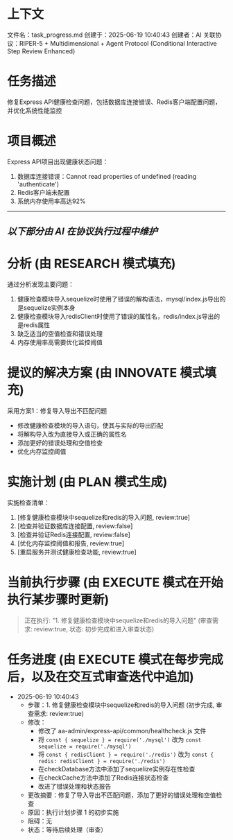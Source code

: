 # 上下文
文件名：task_progress.md
创建于：2025-06-19 10:40:43
创建者：AI
关联协议：RIPER-5 + Multidimensional + Agent Protocol (Conditional Interactive Step Review Enhanced)

# 任务描述
修复Express API健康检查问题，包括数据库连接错误、Redis客户端配置问题，并优化系统性能监控

# 项目概述
Express API项目出现健康状态问题：
1. 数据库连接错误：Cannot read properties of undefined (reading 'authenticate')
2. Redis客户端未配置
3. 系统内存使用率高达92%

---
*以下部分由 AI 在协议执行过程中维护*
---

# 分析 (由 RESEARCH 模式填充)
通过分析发现主要问题：
1. 健康检查模块导入sequelize时使用了错误的解构语法，mysql/index.js导出的是sequelize实例本身
2. 健康检查模块导入redisClient时使用了错误的属性名，redis/index.js导出的是redis属性
3. 缺乏适当的空值检查和错误处理
4. 内存使用率高需要优化监控阈值

# 提议的解决方案 (由 INNOVATE 模式填充)
采用方案1：修复导入导出不匹配问题
- 修改健康检查模块的导入语句，使其与实际的导出匹配
- 将解构导入改为直接导入或正确的属性名
- 添加更好的错误处理和空值检查
- 优化内存监控阈值

# 实施计划 (由 PLAN 模式生成)
实施检查清单：
1. [修复健康检查模块中sequelize和redis的导入问题, review:true]
2. [检查并验证数据库连接配置, review:false]
3. [检查并验证Redis连接配置, review:false]
4. [优化内存监控阈值和报告, review:true]
5. [重启服务并测试健康检查功能, review:true]

# 当前执行步骤 (由 EXECUTE 模式在开始执行某步骤时更新)
> 正在执行: "1. 修复健康检查模块中sequelize和redis的导入问题" (审查需求: review:true, 状态: 初步完成和进入审查状态)

# 任务进度 (由 EXECUTE 模式在每步完成后，以及在交互式审查迭代中追加)
*   2025-06-19 10:40:43
    *   步骤：1. 修复健康检查模块中sequelize和redis的导入问题 (初步完成, 审查需求: review:true)
    *   修改：
        - 修改了 aa-admin/express-api/common/healthcheck.js 文件
        - 将 `const { sequelize } = require('./mysql')` 改为 `const sequelize = require('./mysql')`
        - 将 `const { redisClient } = require('./redis')` 改为 `const { redis: redisClient } = require('./redis')`
        - 在checkDatabase方法中添加了sequelize实例存在性检查
        - 在checkCache方法中添加了Redis连接状态检查
        - 改进了错误处理和状态报告
    *   更改摘要：修复了导入导出不匹配问题，添加了更好的错误处理和空值检查
    *   原因：执行计划步骤 1 的初步实施
    *   阻碍：无
    *   状态：等待后续处理（审查）
